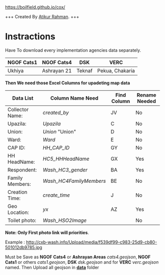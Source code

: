 https://boilfield.github.io/cox/

+++
Created By [Atikur Rahman](https://arahmandc.github.io/ "https://arahmandc.github.io").
+++

# Instractions

Have To download every implementation agencies data separately.

| NGOF Cats1  | NGOF Cats4   | DSK     | VERC            |
|-------------|--------------|---------|-----------------|
| Ukhiya      | Ashrayan 21  | Teknaf  | Pekua, Chakaria | 






**Then We need those Excel Columns for upadeting map data**

| Data List			     | Column Name Need		     | Find Column		| Rename Needed |
|--------------------|-------------------------|----------------|--------------- |
| Collector Name:	   | *created_by*				     | JV					    | No
| Upazila: 			     | *Upazila*				       | C					    | No
| Union:				     | *Union*	"Union"				 | D					    | No
| Ward:				       | *Ward*					         | E					    | No
| CAP ID:			       | *HH_CAP_ID*				     | GY					    | No
| HH HeadName:		   | *HC5_HHHeadName*			   | GX					    | Yes	
| Respondent:		     | *Wash_HC3_gender*		   | BA					    | Yes	
| Family Members:	   | *Wash_HC4FamilyMembers* | BE					    | No
| Creation Time:		 | *create_time*			     | J					    | No
| Geo Location:		   | *yx*						         | AZ					    | Yes
| Toilet photo:      | *Wash_HSO2Image*  		   |					      | No |


**Note: Only First photo link will priorities**.

Example : http://cxb-wash.info/Upload/media/f539df99-c983-25d9-cb80-501012db9785.jpg

Must be Save as **NGOF Cats4** or **Ashrayan Areas**  *cats4.geojson*, **NGOF Cats1** or others *cats1.geojson*, **DSK** *dsk.geojson* and for **VERC** *verc.geojson* named.
Then Upload all geojson in [**data**](https://github.com/boilfield/cox/tree/master/data "Data") folder 


